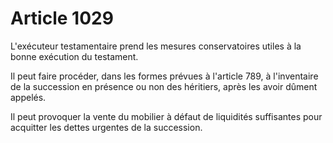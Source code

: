# Article 1029

L'exécuteur testamentaire prend les mesures conservatoires utiles à la bonne exécution du testament.

Il peut faire procéder, dans les formes prévues à l'article 789, à l'inventaire de la succession en présence ou non des héritiers, après les avoir dûment appelés.

Il peut provoquer la vente du mobilier à défaut de liquidités suffisantes pour acquitter les dettes urgentes de la succession.
